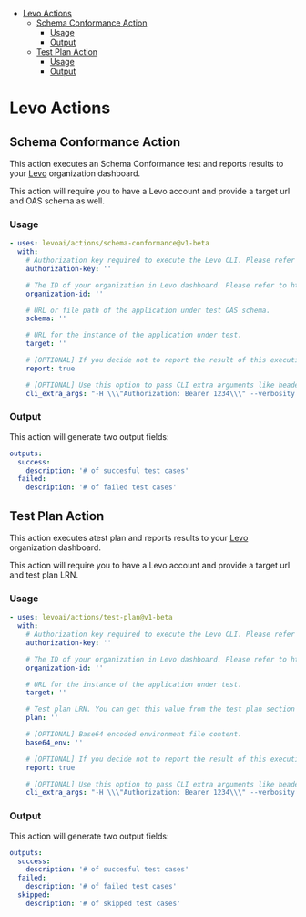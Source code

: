 - [Levo Actions](#levo-actions)
  - [Schema Conformance Action](#schema-conformance-action)
    - [Usage](#usage)
    - [Output](#output)
  - [Test Plan Action](#test-plan-action)
    - [Usage](#usage-1)
    - [Output](#output-1)
# Levo Actions

## Schema Conformance Action

This action executes an Schema Conformance test and reports results to your [Levo](https://levo.ai) organization dashboard.

This action will require you to have a Levo account and provide a target url and OAS schema as well. 
### Usage

<!-- start usage -->
```yaml
- uses: levoai/actions/schema-conformance@v1-beta
  with:
    # Authorization key required to execute the Levo CLI. Please refer to https://app.levo.ai/settings/keys to get your authorization key.
    authorization-key: ''

    # The ID of your organization in Levo dashboard. Please refer to https://app.levo.ai/settings/organization to get your organization id.
    organization-id: ''

    # URL or file path of the application under test OAS schema.
    schema: ''

    # URL for the instance of the application under test.
    target: ''

    # [OPTIONAL] If you decide not to report the result of this execution back to Saas set this value to false. Default: true.
    report: true

    # [OPTIONAL] Use this option to pass CLI extra arguments like headers or verbosity. Please use \\\˝ to escape quotes.
    cli_extra_args: "-H \\\"Authorization: Bearer 1234\\\" --verbosity INFO"
```
<!-- end usage -->

### Output

This action will generate two output fields:
```yaml
outputs:
  success:
    description: '# of succesful test cases'
  failed:
    description: '# of failed test cases'
```

## Test Plan Action

This action executes atest plan and reports results to your [Levo](https://levo.ai) organization dashboard.

This action will require you to have a Levo account and provide a target url and test plan LRN.
### Usage

<!-- start usage -->
```yaml
- uses: levoai/actions/test-plan@v1-beta
  with:
    # Authorization key required to execute the Levo CLI. Please refer to https://app.levo.ai/settings/keys to get your authorization key.
    authorization-key: ''

    # The ID of your organization in Levo dashboard. Please refer to https://app.levo.ai/settings/organization to get your organization id.
    organization-id: ''

    # URL for the instance of the application under test.
    target: ''

    # Test plan LRN. You can get this value from the test plan section in Saas.
    plan: ''

    # [OPTIONAL] Base64 encoded environment file content.
    base64_env: ''

    # [OPTIONAL] If you decide not to report the result of this execution back to Saas set this value to false. Default: true.
    report: true

    # [OPTIONAL] Use this option to pass CLI extra arguments like headers or verbosity. Please use \\\˝ to escape quotes.
    cli_extra_args: "-H \\\"Authorization: Bearer 1234\\\" --verbosity INFO"
```
<!-- end usage -->

### Output

This action will generate two output fields:
```yaml
outputs:
  success:
    description: '# of succesful test cases'
  failed:
    description: '# of failed test cases'
  skipped:
    description: '# of skipped test cases'
```

